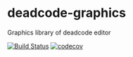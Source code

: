 # deadcode-graphics
Graphics library of deadcode editor

[![Build Status](https://travis-ci.org/jcd/deadcode-graphics.svg?branch=master)](https://travis-ci.org/jcd/deadcode-graphics)
[![codecov](https://codecov.io/gh/jcd/deadcode-graphics/branch/master/graph/badge.svg)](https://codecov.io/gh/jcd/deadcode-graphics)
